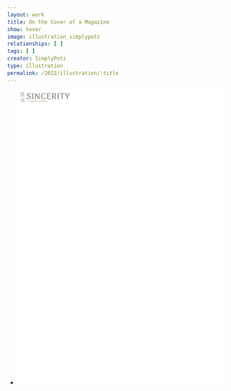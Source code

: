 ```yaml
---
layout: work
title: On the Cover of a Magazine
show: hover
image: illustration_simplypotz
relationships: [ ]
tags: [ ]
creator: SimplyPotz
type: illustration
permalink: /2022/illustration/:title
---
```

<div class="fullscreen-image-slider">
  <div class="slides" role="region" aria-label="FullScreen Pictures" data-slide>
    <ul class="slide-container">
      <li data-slide=1 class="is-active slide">
        <img class="visual" id="illustration_simplypotz" src="/assets/images/watermark.png" alt="page1">
      </li>
    </ul>
  </div>
</div>